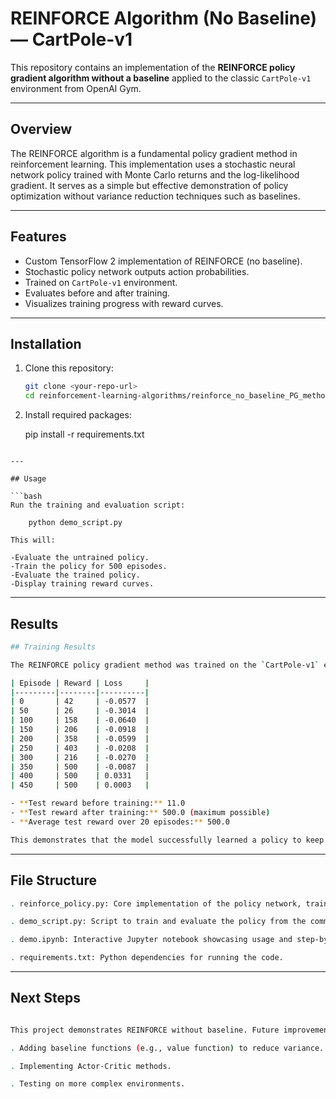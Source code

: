 # REINFORCE Algorithm (No Baseline) — CartPole-v1

This repository contains an implementation of the **REINFORCE policy gradient algorithm without a baseline** applied to the classic `CartPole-v1` environment from OpenAI Gym.

---

## Overview

The REINFORCE algorithm is a fundamental policy gradient method in reinforcement learning. This implementation uses a stochastic neural network policy trained with Monte Carlo returns and the log-likelihood gradient. It serves as a simple but effective demonstration of policy optimization without variance reduction techniques such as baselines.

---

## Features

- Custom TensorFlow 2 implementation of REINFORCE (no baseline).
- Stochastic policy network outputs action probabilities.
- Trained on `CartPole-v1` environment.
- Evaluates before and after training.
- Visualizes training progress with reward curves.

---

## Installation

1. Clone this repository:

   ```bash
   git clone <your-repo-url>
   cd reinforcement-learning-algorithms/reinforce_no_baseline_PG_method

2. Install required packages:

    pip install -r requirements.txt
```

---

## Usage

```bash
Run the training and evaluation script:

    python demo_script.py

This will:

-Evaluate the untrained policy.
-Train the policy for 500 episodes.
-Evaluate the trained policy.
-Display training reward curves.
```
---

## Results
```bash
## Training Results

The REINFORCE policy gradient method was trained on the `CartPole-v1` environment for 500 episodes.

| Episode | Reward | Loss     |
|---------|--------|----------|
| 0       | 42     | -0.0577  |
| 50      | 26     | -0.3014  |
| 100     | 158    | -0.0640  |
| 150     | 206    | -0.0918  |
| 200     | 358    | -0.0599  |
| 250     | 403    | -0.0208  |
| 300     | 216    | -0.0270  |
| 350     | 500    | -0.0087  |
| 400     | 500    | 0.0331   |
| 450     | 500    | 0.0003   |

- **Test reward before training:** 11.0  
- **Test reward after training:** 500.0 (maximum possible)  
- **Average test reward over 20 episodes:** 500.0  

This demonstrates that the model successfully learned a policy to keep the pole upright for the maximum duration.
```
---

## File Structure

```bash
. reinforce_policy.py: Core implementation of the policy network, training loop, and evaluation.

. demo_script.py: Script to train and evaluate the policy from the command line.

. demo.ipynb: Interactive Jupyter notebook showcasing usage and step-by-step explanation.

. requirements.txt: Python dependencies for running the code.
```

---

## Next Steps
```bash

This project demonstrates REINFORCE without baseline. Future improvements can include:

. Adding baseline functions (e.g., value function) to reduce variance.

. Implementing Actor-Critic methods.

. Testing on more complex environments.
